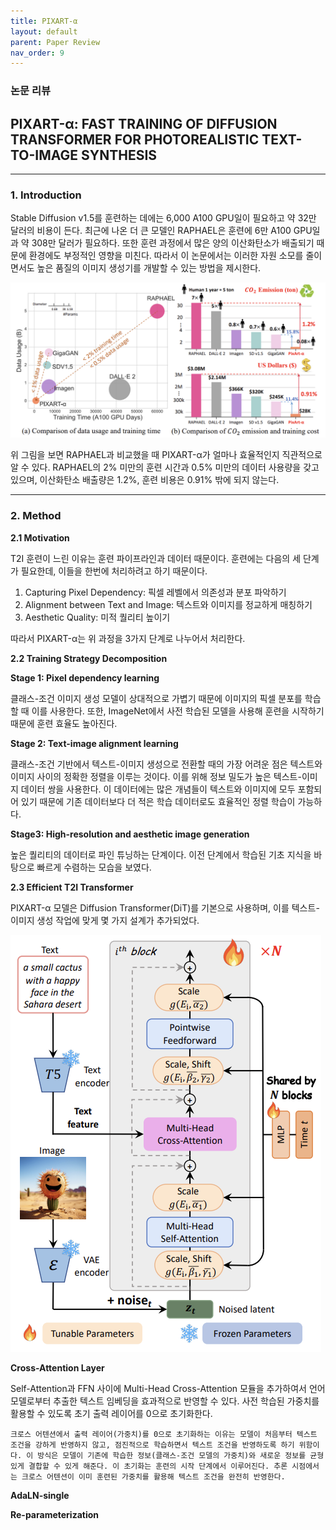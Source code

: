 ```yaml
---
title: PIXART-α
layout: default
parent: Paper Review
nav_order: 9
---
```


### 논문 리뷰  

## PIXART-α: FAST TRAINING OF DIFFUSION TRANSFORMER FOR PHOTOREALISTIC TEXT-TO-IMAGE SYNTHESIS

---

### **1. Introduction**    

Stable Diffusion v1.5를 훈련하는 데에는 6,000 A100 GPU일이 필요하고 약 32만 달러의 비용이 든다. 최근에 나온 더 큰 모델인 RAPHAEL은 훈련에 6만 A100 GPU일과 약 308만 달러가 필요하다. 또한 훈련 과정에서 많은 양의 이산화탄소가 배출되기 때문에 환경에도 부정적인 영향을 미친다. 따라서 이 논문에서는 이러한 자원 소모를 줄이면서도 높은 품질의 이미지 생성기를 개발할 수 있는 방법을 제시한다.  

![2](../images/Pixart/2.png)

위 그림을 보면 RAPHAEL과 비교했을 때 PIXART-α가 얼마나 효율적인지 직관적으로 알 수 있다. RAPHAEL의 2% 미만의 훈련 시간과 0.5% 미만의 데이터 사용량을 갖고 있으며, 이산화탄소 배출량은 1.2%, 훈련 비용은 0.91% 밖에 되지 않는다.  

---

### **2. Method**  

**2.1 Motivation**  

T2I 훈련이 느린 이유는 훈련 파이프라인과 데이터 때문이다. 훈련에는 다음의 세 단계가 필요한데, 이들을 한번에 처리하려고 하기 때문이다.  

1. Capturing Pixel Dependency: 픽셀 레벨에서 의존성과 분포 파악하기
2. Alignment between Text and Image: 텍스트와 이미지를 정교하게 매칭하기
3. Aesthetic Quality: 미적 퀄리티 높이기

따라서 PIXART-α는 위 과정을 3가지 단계로 나누어서 처리한다.  
  

**2.2 Training Strategy Decomposition**  
  

**Stage 1: Pixel dependency learning**  

클래스-조건 이미지 생성 모델이 상대적으로 가볍기 때문에 이미지의 픽셀 분포를 학습할 때 이를 사용한다. 또한, ImageNet에서 사전 학습된 모델을 사용해 훈련을 시작하기 때문에 훈련 효율도 높아진다.  

**Stage 2: Text-image alignment learning**  

클래스-조건 기반에서 텍스트-이미지 생성으로 전환할 때의 가장 어려운 점은 텍스트와 이미지 사이의 정확한 정렬을 이루는 것이다. 이를 위해 정보 밀도가 높은 텍스트-이미지 데이터 쌍을 사용한다. 이 데이터에는 많은 개념들이 텍스트와 이미지에 모두 포함되어 있기 때문에 기존 데이터보다 더 적은 학습 데이터로도 효율적인 정렬 학습이 가능하다.  

**Stage3: High-resolution and aesthetic image generation**  

높은 퀄리티의 데이터로 파인 튜닝하는 단계이다. 이전 단계에서 학습된 기초 지식을 바탕으로 빠르게 수렴하는 모습을 보였다.  


**2.3 Efficient T2I Transformer**  

PIXART-α 모델은 Diffusion Transformer(DiT)를 기본으로 사용하며, 이를 텍스트-이미지 생성 작업에 맞게 몇 가지 설계가 추가되었다. 

![4](../images/Pixart/4.png)

**Cross-Attention Layer**  

Self-Attention과 FFN 사이에 Multi-Head Cross-Attention 모듈을 추가하여서 언어 모델로부터 추출한 텍스트 임베딩을 효과적으로 반영할 수 있다. 사전 학습된 가중치를 활용할 수 있도록 초기 출력 레이어를 0으로 초기화한다. 

```
크로스 어텐션에서 출력 레이어(가중치)를 0으로 초기화하는 이유는 모델이 처음부터 텍스트 조건을 강하게 반영하지 않고, 점진적으로 학습하면서 텍스트 조건을 반영하도록 하기 위함이다. 이 방식은 모델이 기존에 학습한 정보(클래스-조건 모델의 가중치)와 새로운 정보를 균형 있게 결합할 수 있게 해준다. 이 초기화는 훈련의 시작 단계에서 이루어진다. 추론 시점에서는 크로스 어텐션이 이미 훈련된 가중치를 활용해 텍스트 조건을 완전히 반영한다. 
```

**AdaLN-single**  





**Re-parameterization**  

